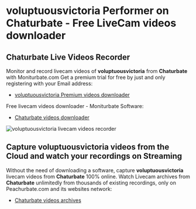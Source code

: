 # voluptuousvictoria Performer on Chaturbate - Free LiveCam videos downloader

## Chaturbate Live Videos Recorder

Monitor and record livecam videos of **voluptuousvictoria** from **Chaturbate** with Moniturbate.com
Get a premium trial for free by just and only registering with your Email address:
* [voluptuousvictoria Premium videos downloader](https://moniturbate.com/request-demo-licence-key.html)

Free livecam videos downloader - Moniturbate Software:
* [Chaturbate videos downloader](https://moniturbate.com/moniturbate-download-software.html)

![voluptuousvictoria livecam videos recorder](https://peachurnet.com/templates/moniturbate-software.png)


## Capture voluptuousvictoria videos from the Cloud and watch your recordings on Streaming

Without the need of downloading a software, capture **voluptuousvictoria** livecam videos from **Chaturbate** 100% online.
Watch Livecam archives from **Chaturbate** unlimitedly from thousands of existing recordings, only on Peachurbate.com and its websites network:
* [Chaturbate videos archives](https://peachurnet.com/)